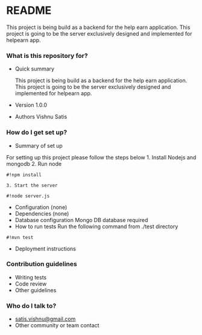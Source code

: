 # README #

This project is being build as a backend for the help earn application. This project is going to be the server exclusively designed and implemented for helpearn app.

### What is this repository for? ###

* Quick summary

  This project is being build as a backend for the help earn application. This project is going to be the server exclusively designed and implemented for helpearn app.

* Version
1.0.0

* Authors
Vishnu Satis 

### How do I get set up? ###

* Summary of set up

For setting up this project please follow the steps below
    1. Install Nodejs and mongodb
    2. Run node 
```
#!npm install

``` 
    3. Start the server
```
#!node server.js

```
* Configuration
(none)
* Dependencies
(none)
* Database configuration
Mongo DB database required
* How to run tests
 Run the following command from ./test directory
```
#!mvn test

```

* Deployment instructions

### Contribution guidelines ###

* Writing tests
* Code review
* Other guidelines

### Who do I talk to? ###

* satis.vishnu@gmail.com
* Other community or team contact